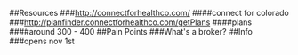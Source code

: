 ##Resources
###http://connectforhealthco.com/
####connect for colorado
###http://planfinder.connectforhealthco.com/getPlans
####plans
####around 300 - 400
##Pain Points
###What's a broker?
##Info
###opens nov 1st
